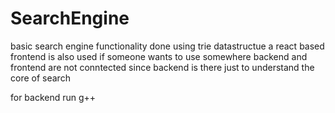 # SearchEngine
basic search engine functionality done using trie datastructue 
a react based frontend is also used if someone wants to use somewhere
backend and frontend are not conntected since backend is there just to understand the core of search

for backend run
g++ 
